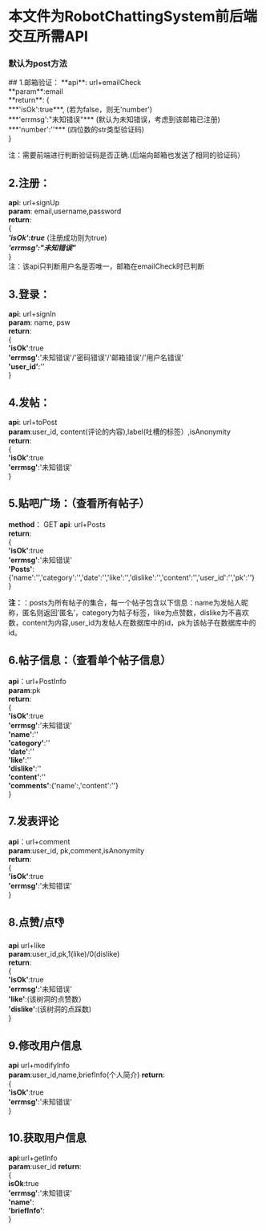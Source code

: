 <h1> 本文件为RobotChattingSystem前后端交互所需API</h1>
<h3>默认为post方法</h3>
## 1.邮箱验证：
**api**:	url+emailCheck<br>
**param**:email<br>
**return**:     
	{<br>
	***'isOk':true***,     (若为false，则无'number')<br>
	***'errmsg':"未知错误"***     (默认为未知错误，考虑到该邮箱已注册)<br>
	***'number':''***    (四位数的str类型验证码)<br>
	}<br>

注：需要前端进行判断验证码是否正确.(后端向邮箱也发送了相同的验证码）<br>

## 2.注册：
**api**:	url+signUp<br>
**param**:	email,username,password<br>
**return**:<br>	
	{<br>
	***'isOk':true*** (注册成功则为true)<br>
	***'errmsg':"未知错误"***<br>
	}<br>
注：该api只判断用户名是否唯一，邮箱在emailCheck时已判断<br>

## 3.登录：
**api**:	url+signIn<br>
**param**:	name, psw<br>
**return**:<br>
	{<br>
	**'isOk'**:true<br>
	**'errmsg'**:'未知错误'/'密码错误'/'邮箱错误'/'用户名错误'  <br>
	**'user_id'**:''<br>
	}

## 4.发帖：
**api**:  url+toPost<br>
**param**:user_id, content(评论的内容),label(吐槽的标签）,isAnonymity<br>
**return**:<br>
{<br>
**'isOk'**:true<br>
**'errmsg'**:'未知错误'<br>
}

## 5.贴吧广场：（查看所有帖子）
**method**： GET
**api**: url+Posts<br>
**return**:<br>
{<br>
**'isOk'**:true<br>
**'errmsg'**:'未知错误'<br>
**'Posts'**: {'name':'','category':'','date':'','like':'','dislike':'','content':'','user_id':'','pk':''}<br>
}<br>

**注：**：posts为所有帖子的集合，每一个帖子包含以下信息：name为发帖人昵称，匿名则返回‘匿名’，category为帖子标签，like为点赞数，dislike为不喜欢数，content为内容,user_id为发帖人在数据库中的id，pk为该帖子在数据库中的id。

## 6.帖子信息：（查看单个帖子信息）
**api**：url+PostInfo<br>
**param**:pk<br>
**return**:<br>
{<br>
**'isOk'**:true<br>
**'errmsg'**:'未知错误'<br>
**'name'**:''<br>
**'category'**:''<br>
**'date'**:''<br>
**'like'**:''<br>
**'dislike'**:''<br>
**'content'**:''<br>
**'comments'**:{'name':,'content':''}<br>
}

## 7.发表评论
**api**：url+comment<br>
**param**:user_id, pk,comment,isAnonymity<br>
**return**:<br>
{<br>
**'isOk'**:true<br>
**'errmsg'**:'未知错误'<br>
}

## 8.点赞/点👎
**api** url+like<br>
**param**:user_id,pk,1(like)/0(dislike)<br>
**return**:<br>
{<br>
**'isOk'**:true<br>
**'errmsg'**:'未知错误'<br>
**'like'**:(该树洞的点赞数）<br>
**'dislike'**:(该树洞的点踩数)<br>
}

## 9.修改用户信息
**api** url+modifyInfo<br>
**param**:user_id,name,briefInfo(个人简介)
**return**:<br>
{<br>
**'isOk'**:true<br>
**'errmsg'**:'未知错误'<br>
}

## 10.获取用户信息
**api**:url+getInfo<br>
**param**:user_id
**return**:<br>
{<br>
**isOk**:true<br>
**'errmsg'**:'未知错误'<br>
**'name'**:<br>
**'briefInfo'**:<br>
}






